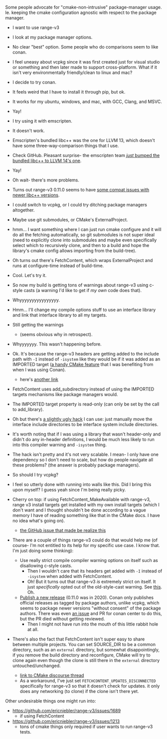 <!-- SPDX-FileCopyrightText: 2020 David Fong -->
<!-- SPDX-License-Identifier: CC0-1.0 -->

Some people advocate for "cmake-non-intrusive" package-manager usage. Ie. keeping the cmake configuration agnostic with respect to the package manager.

- I want to use range-v3
- I look at my package manager options.
- No clear "best" option. Some people who do comparisons seem to like conan.
- I feel uneasy about vcpkg since it was first created just for visual studio or something and then later made to support cross-platform. What if it isn't very environmentally friendly/clean to linux and mac?
- I decide to try conan.
- It feels weird that I have to install it through pip, but ok.
- It works for my ubuntu, windows, and mac, with GCC, Clang, and MSVC.
- Yay!
- I try using it with emscripten.
- It doesn't work.
- Emscripten's bundled libc++ was the one for LLVM 13, which doesn't have some three-way-comparison things that I use.
- Check GitHub. Pleasant surprise- the emscripten team [_just_ bumped the bundled libc++ to LLVM 14's one](https://github.com/emscripten-core/emscripten/pull/17000).
- Yay!
- Oh wait- there's more problems.
- Turns out range-v3 0.11.0 seems to have [some compat issues with newer libc++ versions](https://github.com/ericniebler/range-v3/issues/1633).
- I could switch to vcpkg, or I could try ditching package managers altogether.
- Maybe use git submodules, or CMake's ExternalProject.
- hmm... I want something where I can just run cmake configure and it will do all the fetching automatically, so git submodules is not super ideal (need to explicitly clone into submodules and maybe even specifically select which to recursively clone, and then to a build and hope the library's cmake config allows importing from the build-tree).
- Oh turns out there's FetchContent, which wraps ExternalProject and runs at configure-time instead of build-time.
- Cool. Let's try it.
- So now my build is getting tons of warnings about range-v3 using c-style casts (a warning I'd like to get if _my own_ code does that).
- Whyyyyyyyyyyyyyyyy.
- Hmm... I'll change my compile options stuff to use an interface library and link that interface library to all my targets.
- Still getting the warnings
  - (seems obvious why in retrospect).
- Whyyyyyyy. This wasn't happening before.
- Ok. It's because the range-v3 headers are getting added to the include path with `-I` instead of `-isystem` like they would be if it was added as an IMPORTED target ([a handy CMake feature](https://cmake.org/cmake/help/latest/manual/cmake-buildsystem.7.html#include-directories-and-usage-requirements) that I was benefiting from when I was using Conan).
  - here's [another link](https://cmake.org/cmake/help/latest/prop_tgt/NO_SYSTEM_FROM_IMPORTED.html)
- FetchContent uses add_subdirectory instead of using the IMPORTED targets mechanisms like package managers would.
- The IMPORTED target property is read-only (can only be set by the call to add_library).
- Oh but there's [a slightly ugly hack](https://stackoverflow.com/questions/64064157/is-there-a-way-to-get-isystem-for-fetchcontent-targets) I can use: just manually move the interface include directories to be interface system include directories.
- It's worth noting that if I was using a library that wasn't header-only and didn't do any in-header definitions, I would be much less likely to run into this compiler warning and `-isystem` thing.
- The hack isn't pretty and it's not very scalable. I mean- I only have one dependency so I don't need to scale, but how do people navigate all these problems? (the answer is probably package managers).
- So should I try vcpkg?
- I feel so utterly done with running into walls like this. Did I bring this upon myself? I guess yeah since I'm being really picky.
- Cherry on top: if using FetchContent_MakeAvailable with range-v3, range v3 install targets get installed with my own install targets (which I don't want and I thought shouldn't be done according to a vague memory I have of reading something like that in the CMake docs. I have no idea what's going on).
  - [the GitHub issue that made be realize this](https://github.com/ericniebler/range-v3/issues/1689)

- There are a couple of things range-v3 could do that would help me (of course- I'm not entitled to its help for my specific use case. I know that. I'm just doing some thinking):
  - Use really strict compile compiler warning options on itself such as disallowing c-style casts.
    - Then I wouldn't care that its headers get added with `-I` instead of `-isystem` when added with FetchContent.
    - Oh! But it turns out that range-v3 _is_ extremely strict on itself. It just _specifically_ opted out of the old-style-cast warning. See [this](https://github.com/ericniebler/range-v3/blob/master/cmake/ranges_diagnostics.cmake). Oh.
  - [Publish a new release](https://github.com/ericniebler/range-v3/issues/1694) (0.11.0 was in 2020). Conan only publishes official releases as tagged by package authors, unlike vcpkg, which seems to package newer versions "without consent" of the package authors. There was even [an issue](https://github.com/conan-io/conan-center-index/issues/8386) and PR for conan center to do this, but the PR died without getting reviewed.
    - Then I might not have run into the mouth of this little rabbit hole at all.

- There's also the fact that FetchContent isn't super easy to share between multiple projects. You can set SOURCE_DIR to be a common directory, such as an `external` directory, but somewhat disappointingly, if you remove the build directory and reconfigure, CMake will try to clone again even though the clone is still there in the `external` directory untouched/unchanged.
  - [link to CMake discourse thread](https://discourse.cmake.org/t/share-fetchcontent-between-projects/4537/2)
  - As a workaround, I've just set `FETCHCONTENT_UPDATES_DISCONNECTED` specifically for range-v3 so that it doesn't check for updates. it only does any networking (to clone) if the clone isn't there yet.

Other undesirable things one might run into:
- https://github.com/ericniebler/range-v3/issues/1689
  - if using FetchContent
- https://github.com/ericniebler/range-v3/issues/1213
  - tons of cmake things only required if user wants to run range-v3 tests.